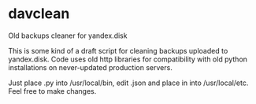 davclean
========

Old backups cleaner for yandex.disk

This is some kind of a draft script for cleaning backups uploaded to yandex.disk. Code uses old http libraries for compatibility with old python installations on never-updated production servers.

Just place .py into /usr/local/bin, edit .json and place in into /usr/local/etc. Feel free to make changes.
